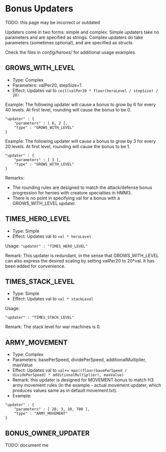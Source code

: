 # Bonus Updaters

TODO: this page may be incorrect or outdated

Updaters come in two forms: simple and complex. Simple updaters take no
parameters and are specified as strings. Complex updaters do take
parameters (sometimes optional), and are specified as structs.

Check the files in *config/heroes/* for additional usage examples.

## GROWS_WITH_LEVEL

- Type: Complex
- Parameters: valPer20, stepSize=1
- Effect: Updates val to `ceil(valPer20 * floor(heroLevel / stepSize) / 20)`

Example: The following updater will cause a bonus to grow by 6 for every
40 levels. At first level, rounding will cause the bonus to be 0.

```json5
"updater" : {
    "parameters" : [ 6, 2 ],
    "type" : "GROWS_WITH_LEVEL"
}
```

Example: The following updater will cause a bonus to grow by 3 for every
20 levels. At first level, rounding will cause the bonus to be 1.

```json5
"updater" : {
    "parameters" : [ 3 ],
    "type" : "GROWS_WITH_LEVEL"
}
```

Remarks:

- The rounding rules are designed to match the attack/defense bonus
    progression for heroes with creature specialties in HMM3.
- There is no point in specifying val for a bonus with a
    GROWS_WITH_LEVEL updater.

## TIMES_HERO_LEVEL

- Type: Simple
- Effect: Updates val to `val * heroLevel`

Usage: `"updater" : "TIMES_HERO_LEVEL"`

Remark: This updater is redundant, in the sense that GROWS_WITH_LEVEL
can also express the desired scaling by setting valPer20 to 20\*val. It
has been added for convenience.

## TIMES_STACK_LEVEL

- Type: Simple
- Effect: Updates val to `val * stackLevel`

Usage:

`"updater" : "TIMES_STACK_LEVEL"`

Remark: The stack level for war machines is 0.

## ARMY_MOVEMENT

- Type: Complex
- Parameters: basePerSpeed, dividePerSpeed, additionalMultiplier, maxValue
- Effect: Updates val to `val+= max((floor(basePerSpeed / dividePerSpeed) * additionalMultiplier), maxValue)`
- Remark: this updater is designed for MOVEMENT bonus to match H3 army movement rules (in the example - actual movement updater, which produces values same as in default movement.txt).
- Example:

```json5
"updater" : {
    "parameters" : [ 20, 3, 10, 700 ],
    "type" : "ARMY_MOVEMENT"
}
```

## BONUS_OWNER_UPDATER

TODO: document me
